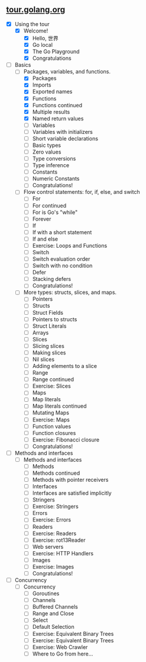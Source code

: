 ## [tour.golang.org](http://tour.golang.org/)

- [x] Using the tour
    - [x] Welcome!
        - [x] Hello, 世界
        - [x] Go local
        - [x] The Go Playground
        - [x] Congratulations
- [ ] Basics
    - [ ] Packages, variables, and functions.
        - [x] Packages
        - [x] Imports
        - [x] Exported names
        - [x] Functions
        - [x] Functions continued
        - [x] Multiple results
        - [x] Named return values
        - [ ] Variables
        - [ ] Variables with initializers
        - [ ] Short variable declarations
        - [ ] Basic types
        - [ ] Zero values
        - [ ] Type conversions
        - [ ] Type inference
        - [ ] Constants
        - [ ] Numeric Constants
        - [ ] Congratulations!
    - [ ] Flow control statements: for, if, else, and switch
        - [ ] For
        - [ ] For continued
        - [ ] For is Go's "while"
        - [ ] Forever
        - [ ] If
        - [ ] If with a short statement
        - [ ] If and else
        - [ ] Exercise: Loops and Functions
        - [ ] Switch
        - [ ] Switch evaluation order
        - [ ] Switch with no condition
        - [ ] Defer
        - [ ] Stacking defers
        - [ ] Congratulations!
    - [ ] More types: structs, slices, and maps.
        - [ ] Pointers
        - [ ] Structs
        - [ ] Struct Fields
        - [ ] Pointers to structs
        - [ ] Struct Literals
        - [ ] Arrays
        - [ ] Slices
        - [ ] Slicing slices
        - [ ] Making slices
        - [ ] Nil slices
        - [ ] Adding elements to a slice
        - [ ] Range
        - [ ] Range continued
        - [ ] Exercise: Slices
        - [ ] Maps
        - [ ] Map literals
        - [ ] Map literals continued
        - [ ] Mutating Maps
        - [ ] Exercise: Maps
        - [ ] Function values
        - [ ] Function closures
        - [ ] Exercise: Fibonacci closure
        - [ ] Congratulations!
- [ ] Methods and interfaces
    - [ ] Methods and interfaces
        - [ ] Methods
        - [ ] Methods continued
        - [ ] Methods with pointer receivers
        - [ ] Interfaces
        - [ ] Interfaces are satisfied implicitly
        - [ ] Stringers
        - [ ] Exercise: Stringers
        - [ ] Errors
        - [ ] Exercise: Errors
        - [ ] Readers
        - [ ] Exercise: Readers
        - [ ] Exercise: rot13Reader
        - [ ] Web servers
        - [ ] Exercise: HTTP Handlers
        - [ ] Images
        - [ ] Exercise: Images
        - [ ] Congratulations!
- [ ] Concurrency
    - [ ] Concurrency
        - [ ] Goroutines
        - [ ] Channels
        - [ ] Buffered Channels
        - [ ] Range and Close
        - [ ] Select
        - [ ] Default Selection
        - [ ] Exercise: Equivalent Binary Trees
        - [ ] Exercise: Equivalent Binary Trees
        - [ ] Exercise: Web Crawler
        - [ ] Where to Go from here...
